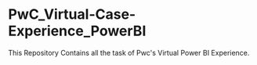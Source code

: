 # PwC_Virtual-Case-Experience_PowerBI
This Repository Contains all the task of Pwc's Virtual Power BI Experience.
